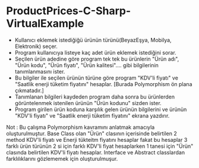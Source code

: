 # ProductPrices-C-Sharp-VirtualExample 

- Kullanıcı eklemek istediğiğü ürünün türünü(BeyazEşya, Mobilya, Elektronik) seçer.
- Program kullanıcıya listeye kaç adet ürün eklemek istediğini sorar.
- Seçilen ürün adedine göre program tek tek bu ürünlerin "Ürün adı", "Ürün kodu", "Ürün fiyatı", "Ürün kalitesi".... gibi  bilgilerinin tanımlanmasını ister.
- Bu bilgiler ile seçilen ürünün türüne göre program "KDV'li fiyatı" ve "Saatlik enerji tüketim fiyatını" hesaplar. [Burada Polymorphism ön plana çıkmatadır.]
- Tanımlanan bilgileri kaydeden program daha sonra bu ürünlerden görüntelenmek istenilen ürünün "Ürün kodunu" sizden ister.
- Program girilen ürün koduna karşılık gelen ürünün bilgilerini ve ürünün "KDV'li fiyatı" ve "Saatlik enerji tüketim fiyatını" ekrana yazdırır.

Not : Bu çalışma Polymorphism kavramını anlatmak amacıyla oluşturulmuştur. Base Class olan "Ürün" clasının içerisinde belirtilen 2 method KDV'li fiyatı ve Enerji tükteitm fiyatını hesaplar fakat bu hesaplar 3 farklı ürün türünün 2 si için farklı KDV'li fiyat hesaplarken 1 tanesi için "Ürün" clasında belirtilen KDV'li fiyatı hesaplar. Interface ve Abstract classlardan farklılıklarını gözlememek için oluşturulmuşur.
